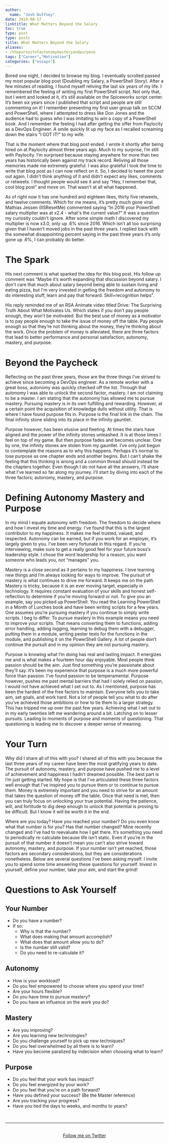 ```yaml
---
author:
  name: "Josh Duffney"
date: 2019-08-17
linktitle: What Matters Beyond the Salary
toc: true
type: post
type: posts
title: What Matters Beyond the Salary
aliases: 
- /thepursuitofautonomymasteryandpurpose
tags: ["Career","Motivation"]
categories: ["essays"]
---
```


Bored one night, I decided to browse my blog. I eventually scrolled passed my most popular blog post (Doubling my Salary, a PowerShell Story). After a few minutes of reading, I found myself reliving the last six years of my life. I remembered the feeling of writing my first PowerShell script. Not only that, but I went and looked at it, it’s still available on the Spiceworks script center. It’s been six years since I published that script and people are still commenting on it! I remember presenting my first user group talk on SCCM and PowerShell, where I attempted to dress like Don Jones and the audience had to guess who I was imitating to win a copy of a PowerShell book. And I remember the feeling I had after getting the offer from Paylocity as a DevOps Engineer. A smile quickly lit up my face as I recalled screaming down the stairs “I GOT IT!” to my wife.

That is the moment where that blog post ended. I wrote it shortly after being hired on at Paylocity almost three years ago. Much to my surprise, I’m still with Paylocity. I’m surprised because staying anywhere for more than two years has historically been against my track record. Reliving all those memories made me extremely grateful. I was also grateful I took the time to write that blog post as I can now reflect on it. So, I decided to tweet the post out again. I didn’t think anything of it and didn’t expect any likes, comments or retweets. I thought people would see it and say “Hey, I remember that, cool blog post” and move on. That wasn’t at all what happened.

As of right now it has one hundred and eighteen likes, thirty five retweets, and twelve comments. Which for me means, it’s pretty much gone viral. Mathias Jessen (IISResetMe) commented saying “In 2016 your PowerShell salary multiplier was at x2.4 - what's the current value?” It was a question my curiosity couldn’t ignore. After some simple math I discovered my multiplier is now x3.0, only up .6% since 2016. Which isn’t all too surprising given that I haven’t moved jobs in the past three years. I replied back with the somewhat disappointing percent saying in the past three years it’s only gone up .6%, I can probably do better.


# The Spark

His next comment is what sparked the idea for this blog post. His follow up comment was “Maybe it’s worth expanding that discussion beyond salary. I don't care that much about salary beyond being able to sustain living and eating pizza, but I'm very invested in getting the freedom and autonomy to do interesting stuff, learn and pay that forward. Skill+recognition helps”.

His reply reminded me of an RSA Animate video titled Drive: The Surprising Truth About What Motivates Us. Which states if you don’t pay people enough, they won’t be motivated. But the best use of money as a motivator is to pay people enough to take the issue of money off the table. Pay people enough so that they’re not thinking about the money, they’re thinking about the work. Once the problem of money is alleviated, there are three factors that lead to better performance and personal satisfaction; autonomy, mastery, and purpose.


# Beyond the Paycheck

Reflecting on the past three years, those are the three things I’ve strived to achieve since becoming a DevOps engineer. As a remote worker with a great boss, autonomy was quickly checked off the list. Through that autonomy I was able to unlock the second factor, mastery. I am not claiming to be a master. I am stating that the autonomy has allowed me to pursue mastery. Pursuing mastery is in its own fulfilling and rewarding. However, at a certain point the acquisition of knowledge dulls without utility. That is where I have found purpose fits in. Purpose is the final link in the chain. The final infinity stone sliding into its place in the infinity gauntlet.

Purpose however, has been elusive and fleeting. At times the stars have aligned and the power of the infinity stones unleashed. It is at those times I feel on top of my game. But then purpose fades and becomes unclear. One by one, the infinity stones are stolen from my gauntlet. I’ve only just begun to contemplate the reasons as to why this happens. Perhaps it’s normal to lose purpose as one chapter ends and another begins. But I can’t shake the feeling that this thinking is wrong and a common thread should instead tie the chapters together. Even though I do not have all the answers, I’ll share what I’ve learned so far along my journey. I’ll start by diving into each of the three factors; autonomy, mastery, and purpose.

# Defining Autonomy Mastery and Purpose

In my mind I equate autonomy with freedom. The freedom to decide where and how I invest my time and energy. I’ve found that this is the largest contributor to my happiness. It makes me feel trusted, valued, and respected. Autonomy can be earned, but if you work for an employer, it’s largely given to you. I’ve been very fortunate in this regard. If you’re interviewing, make sure to get a really good feel for your future boss’s leadership style. I chose the word leadership for a reason, you want someone who leads you, not “manages” you.

Mastery is a close second as it pertains to my happiness. I love learning new things and I’m always looking for ways to improve. The pursuit of mastery is what continues to drive me forward. It keeps me on the path. Mastery is tricky, because it is an ever moving target, especially in technology. It requires constant evaluation of your skills and honest self-reflection to determine if you’re moving forward or not.  To give you an example, say you picked up PowerShell. You read the Learning PowerShell in a Month of Lunches book and have been writing scripts for a few years. One assumes you’re pursuing mastery if you continue to simply write scripts. I beg to differ. To pursue mastery in this example means you need to improve your scripts. That means converting them to functions, adding error handling, adding logging, learning to debug them with a debugger, putting them in a module, writing pester tests for the functions in the module, and publishing it on the PowerShell Gallery. A lot of people don’t continue the pursuit and in my opinion they are not pursuing mastery.

Purpose is knowing what I’m doing has real and lasting impact. It energizes me and is what makes a fourteen hour day enjoyable. Most people think passion should be the aim. Just find something you’re passionate about they’ll say. It’s been my experience that purpose is a much more powerful force than passion. I’ve found passion to be temperamental. Purpose however, pushes me past mental barriers that had I solely relied on passion, I would not have achieved what I set out to. As I mentioned, purpose has been the hardest of the free factors to maintain. Everyone tells you to take aim, set goals, and work hard. Not a lot of people tell you what to do after you’ve achieved those ambitions or how to tie them to a larger strategy. This has tripped me up over the past few years. Achieving what I set out to in my early twenties left me wandering around a bit. Latching on to lesser pursuits. Leading to moments of purpose and moments of questioning. That questioning is leading me to discover a deeper sense of meaning.

# Your Turn

Why did I share all of this with you? I shared all of this with you because the last three years of my career have been the most gratifying years to date. The pursuit of autonomy, mastery, and purpose have pushed me to a level of achievement and happiness I hadn’t dreamed possible. The best part is I’m just getting started. My hope is that I’ve articulated these three factors well enough that I’ve inspired you to pursue them or to continue to pursue them. Money is extremely important and you need to strive for an amount that takes the question of money off the table. Once that need is met, then you can truly focus on unlocking your true potential. Having the patience, will, and fortitude to dig deep enough to unlock that potential is proving to be difficult. But I know it will be worth it in the end. 

Where are you today? Have you reached your number? Do you even know what that number is for you? Has that number changed? Mine recently changed and I’ve had to reevaluate how I get there. It’s something you need to periodically re-calculate because life isn’t static. Even if you’re in the pursuit of that number it doesn’t mean you can’t also strive toward autonomy, mastery, and purpose. If your number isn’t yet reached, those factors are secondary considerations, but they are considerations nonetheless. Below are several questions I’ve been asking myself. I invite you to spend some time answering these questions for yourself. Invest in yourself, define your number, take your aim, and start the grind! 

# Questions to Ask Yourself

## Your Number
* Do you have a number?
* If so:
    *  Why is that the number?
    * What does making that amount accomplish?
    * What does that amount allow you to do?
    * Is the number still valid?
    * Do you need to re-calculate it?

## Autonomy
* How is your workload?
* Do you feel empowered to choose where you spend your time?
* Are your hours flexible?
* Do you have time to pursue mastery?
* Do you have an influence on the work you do?

## Mastery
* Are you improving?
* Are you learning new technologies?
* Do you challenge yourself to pick up new techniques? 
* Do you feel overwhelmed by all there is to learn?
* Have you become paralized by indecision when choosing what to learn?

## Purpose
* Do you feel that your work has impact?
* Do you feel energized by your work?
* Do you feel that you’re on a path forward?
* Have you defined your success? (Be the Master reference)
* Are you tracking your progress?
* Have you tied the days to weeks, and months to years?

<br>

---

<br>

<div align="center">
<a href="https://twitter.com/joshduffney">Follow me on Twitter</a>

<br>
<br>

